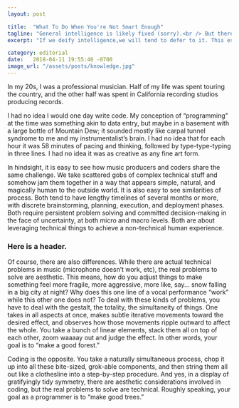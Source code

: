 ```yaml
---
layout: post

title:  "What To Do When You're Not Smart Enough"
tagline: "General intelligence is likely fixed (sorry).<br /> But there is still something we can do about it."
excerpt: "If we deify intelligence,we will tend to defer to it. This essentially translates into “let our most intelligent people control projects, and do whatever they want.” Oftentimes, this can be a good thing, but other times it is not. How does one tell the difference? Intelligence becomes more valuable when iteration fails."

category: editorial
date:   2018-04-11 19:55:46 -0700
image_url: "/assets/posts/knowledge.jpg"
---
```

In my 20s, I was a professional musician. Half of my life was spent touring the country, and the other half was spent in California recording studios producing records.

I had no idea I would one day write code. My conception of “programming" at the time was something akin to data entry, but maybe in a basement with a large bottle of Mountain Dew; it sounded mostly like carpal tunnel syndrome to me and my instrumentalist’s brain. I had no idea that for each hour it was 58 minutes of pacing and thinking, followed by type-type-typing in three lines. I had no idea it was as creative as any fine art form.

In hindsight, it is easy to see how music producers and coders share the same challenge. We take scattered gobs of complex technical stuff and somehow jam them together in a way that appears simple, natural, and magically human to the outside world. It is also easy to see similarities of process. Both tend to have lengthy timelines of several months or more, with discrete brainstorming, planning, execution, and deployment phases. Both require persistent problem solving and committed decision-making in the face of uncertainty, at both micro and macro levels. Both are about leveraging technical things to achieve a non-technical human experience. 

### Here is a header.

Of course, there are also differences. While there are actual technical problems in music (microphone doesn’t work, etc), the real problems to solve are aesthetic. This means, how do you adjust things to make something feel more fragile, more aggressive, more like, say... snow falling in a big city at night? Why does this one line of a vocal performance “work” while this other one does not? To deal with these kinds of problems, you have to deal with the gestalt, the totality, the simultaneity of things. One takes in all aspects at once, makes subtle iterative movements toward the desired effect, and observes how those movements ripple outward to affect the whole. You take a bunch of linear elements, stack them all on top of each other, zoom waaaay out and judge the effect. In other words, your goal is to “make a good forest.” 

Coding is the opposite. You take a naturally simultaneous process, chop it up into all these bite-sized, grok-able components, and then string them all out like a clothesline into a step-by-step procedure. And yes, in a display of gratifyingly tidy symmetry, there are aesthetic considerations involved in coding, but the real problems to solve are technical. Roughly speaking, your goal as a programmer is to “make good trees.” 